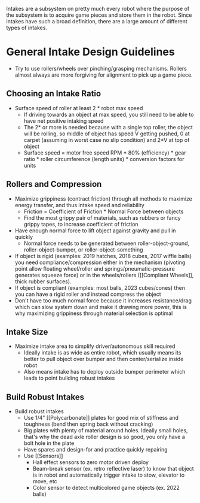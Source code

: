 Intakes are a subsystem on pretty much every robot where the purpose of the subsystem is to acquire game pieces and store them in the robot. Since intakes have such a broad definition, there are a large amount of different types of intakes.

# General Intake Design Guidelines

- Try to use rollers/wheels over pinching/grasping mechanisms. Rollers almost always are more forgiving for alignment to pick up a game piece.
## Choosing an Intake Ratio

- Surface speed of roller at least 2 * robot max speed
	- If driving towards an object at max speed, you still need to be able to have net positive intaking speed
	- The 2* or more is needed because with a single top roller, the object will be rolling, so middle of object has speed V getting pushed, 0 at carpet (assuming in worst case no slip condition) and 2*V at top of object
	- Surface speed = motor free speed RPM * 80% (efficiency) * gear ratio * roller circumference (length units) * conversion factors for units
## Rollers and Compression

- Maximize grippiness (contract friction) through all methods to maximize energy transfer, and thus intake speed and reliability
	- Friction = Coefficient of Friction * Normal Force between objects
	- Find the most grippy pair of materials, such as rubbers or fancy grippy tapes, to increase coefficient of friction
- Have enough normal force to lift object against gravity and pull in quickly
	- Normal force needs to be generated between roller-object-ground, roller-object-bumper, or roller-object-something
- If object is rigid (examples: 2019 hatches, 2018 cubes, 2017 wiffle balls) you need compliance/compression either in the mechanism (pivoting point allow floating wheel/roller and springs/pneumatic-pressure generates squeeze force) or in the wheels/rollers ([[Compliant Wheels]], thick rubber surfaces).
- If object is compliant (examples: most balls, 2023 cubes/cones) then you can have a rigid roller and instead compress the object
- Don't have too much normal force because it increases resistance/drag which can slow system down and make it drawing more power, this is why maximizing grippiness through material selection is optimal
## Intake Size

- Maximize intake area to simplify driver/autonomous skill required
	- Ideally intake is as wide as entire robot, which usually means its better to pull object over bumper and then center/serialize inside robot
	- Also means intake has to deploy outside bumper perimeter which leads to point building robust intakes
## Build Robust Intakes

- Build robust intakes
	- Use 1/4" [[Polycarbonate]] plates for good mix of stiffness and toughness (bend then spring back without cracking)
	- Big plates with plenty of material around holes. Ideally small holes, that's why the dead axle roller design is so good, you only have a bolt hole in the plate
	- Have spares and design-for and practice quickly repairing
	- Use [[Sensors]]
		- Hall effect sensors to zero motor driven deploy
		- Beam-break sensor (ex. retro reflective laser) to know that object is in robot and automatically trigger intake to stow, elevator to move, etc
		- Color sensor to detect multicolored game objects (ex. 2022 balls)
